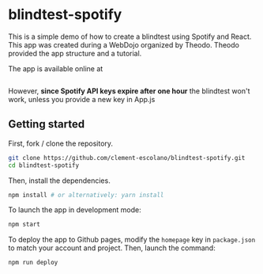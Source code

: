 # blindtest-spotify

This is a simple demo of how to create a blindtest using Spotify and React.
This app was created during a WebDojo organized by Theodo. Theodo provided the app structure and a tutorial.  

The app is available online at 
```https://valsworthen.github.io/blindtest-spotify
```

However, **since Spotify API keys expire after one hour** the blindtest won't work, unless you provide a new key in App.js  

## Getting started

First, fork / clone the repository.

```bash
git clone https://github.com/clement-escolano/blindtest-spotify.git
cd blindtest-spotify
```

Then, install the dependencies.

```bash
npm install # or alternatively: yarn install
```

To launch the app in development mode:

```bash
npm start
```

To deploy the app to Github pages, modify the `homepage` key in `package.json` to match your account and project.
Then, launch the command:

```bash
npm run deploy
```
